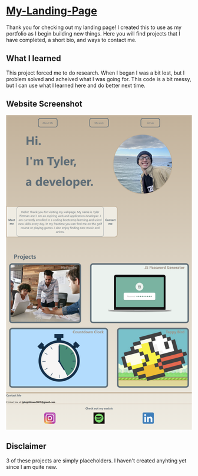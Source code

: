 # <a href="https://psiko23.github.io/My-Landing-Page/" target="_blank">My-Landing-Page</a>

Thank you for checking out my landing page! I created this to use as my portfolio as I begin building new things. Here you will find projects that I have completed, a short bio, and ways to contact me. 

## What I learned

This project forced me to do research. When I began I was a bit lost, but I problem solved and acheived what I was going for. This code is a bit messy, but I can use what I learned here and do better next time.

## Website Screenshot

<img src="./assets/images/screenshot.png">

## Disclaimer

3 of these projects are simply placeholders. I haven't created anyhting yet since I am quite new.